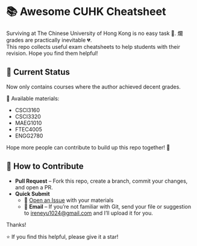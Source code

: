 # 📚 Awesome CUHK Cheatsheet 

Surviving at The Chinese University of Hong Kong is no easy task 🫥. 爛 grades are practically inevitable 💔.  
This repo collects useful exam cheatsheets to help students with their revision. Hope you find them helpful!

## 🚦 Current Status
Now only contains courses where the author achieved decent grades.

📂 Available materials:
- CSCI3160
- CSCI3320
- MAEG1010
- FTEC4005
- ENGG2780

Hope more people can contribute to build up this repo together! 🙌


## 🤝 How to Contribute
- **Pull Request** – Fork this repo, create a branch, commit your changes, and open a PR.
- **Quick Submit**  
  - 🔖 [Open an Issue](https://github.com/irennnne/awesome-cuhk-cheatsheet/issues) with your materials  
  - 📧 **Email** – If you’re not familiar with Git, send your file or suggestion to ireneyu1024@gmail.com and I’ll upload it for you.

Thanks!

⭐ If you find this helpful, please give it a star!
